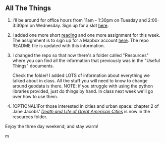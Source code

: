 ## All The Things 

1. I'll be around for office hours from 11am - 1:30pm on Tuesday and 2:00-3:30pm on Wednesday. Sign up for a slot [here](https://calendar.google.com/calendar/selfsched?sstoken=UUl0bkJBeEw5QmpTfGRlZmF1bHR8MTVmMGJiY2ZkYjkyNWQ0NGQ1Y2YzODliMDQ0MmRlODU). 

2. I added one more short [reading](https://history.state.gov/milestones/1937-1945/tehran-conf) and one more assignment for this week. The assignment is to sign up for a Mapbox account [here](https://www.mapbox.com/education). The repo README file is updated with this information. 

3. I changed the repo so that now there's a folder called "Resources" where you can find all the information that previously was in the "Useful Things" documents. 

	Check the folder! I added LOTS of information about everything we talked about in class. All the stuff you will need to know to change around geodata is there. 
NOTE: if you struggle with using the python libraries provided, just do things by hand. In class next week we'll go over how to use them. 

4. [OPTIONAL]For those interested in cities and urban space: chapter 2 of Jane Jacobs' *[Death and Life of Great American Cities](http://www2.gwu.edu/~art/Temporary_SL/177/pdfs/Jacobs%20Part%201.pdf)* is now in the resources folder. 

Enjoy the three day weekend, and stay warm! 

m 